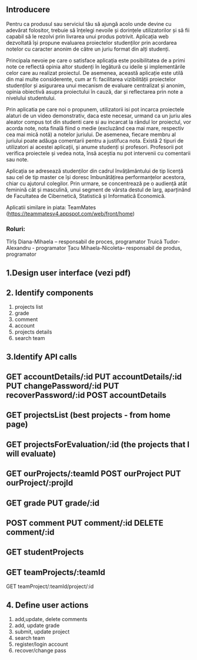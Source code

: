 ## Introducere

Pentru ca produsul sau serviciul tău să ajungă acolo unde devine cu adevărat folositor, trebuie să înțelegi nevoile și dorințele utilizatorilor și să fii capabil să le rezolvi prin livrarea unui produs potrivit. Aplicația web dezvoltată își propune evaluarea proiectelor studenților prin acordarea notelor cu caracter anonim de către un juriu format din alți studenți. 

Principala nevoie pe care o satisface aplicația este posibilitatea de a primi note ce reflectă opinia altor studenți în legătură cu ideile și implementările celor care au realizat proiectul. De asemenea, această aplicație este utilă din mai multe considerente, cum ar fi: facilitarea vizibilității proiectelor studenților și asigurarea unui mecanism de evaluare centralizat și anonim, opinia obiectivă asupra proiectului în cauză, dar și reflectarea prin note a nivelului studentului. 

Prin aplicatia pe care noi o propunem, utilizatorii isi pot incarca proiectele alaturi de un video demonstrativ, daca este necesar, urmand ca un juriu ales aleator compus tot din studenti care si au incarcat la rândul lor proiectul, vor acorda note, nota finală fiind o medie (excluzând cea mai mare, respectiv cea mai mică notă) a notelor juriului. De asemenea, fiecare membru al juriului poate adăuga comentarii pentru a justifuca nota. Există 2 tipuri de utilizatori ai acestei aplicații, și anume studenți și profesori. Profesorii pot verifica proiectele și vedea nota, însă aceștia nu pot intervenii cu comentarii sau note. 

Aplicația se adresează studenților din cadrul învățământului de tip licență sau cel de tip master ce își doresc îmbunătățirea performanțelor acestora, chiar cu ajutorul colegilor. Prin urmare, se concentrează pe o audiență atât feminină cât și masculină, unui segment de vârsta destul de larg, aparținând de Facultatea de Cibernetică, Statistică și Informatică Economică.

Aplicatii similare in piata: TeamMates (https://teammatesv4.appspot.com/web/front/home)


### Roluri: 

Tîrîș Diana-Mihaela – responsabil de proces, programator
Truică Tudor-Alexandru - programator
Țacu Mihaela-Nicoleta– responsabil de produs, programator	




## 1.Design user interface (vezi pdf)


                  
## 2. Identify components
	
1. projects list
2. grade
3. comment
4. account
5. projects details
6. search team



## 3.Identify API calls

GET accountDetails/:id
PUT accountDetails/:id
PUT changePassword/:id
PUT recoverPassword/:id
POST accountDetails
---------------------------
GET projectsList (best projects - from home page)
---------------------------
GET projectsForEvaluation/:id (the projects that I will evaluate)
----------------------------
GET ourProjects/:teamId
POST ourProject
PUT ourProject/:projId
------------------------
GET grade
PUT grade/:id
------------------------
POST comment
PUT comment/:id
DELETE comment/:id
-------------------------
GET studentProjects
------------------------
GET teamProjects/:teamId
----------------------
GET teamProject/:teamId/project/:id




## 4. Define user actions
 
 
1. add,update, delete comments
2. add, update grade
3. submit, update project
4. search team
5. register/login account
6. recover/change pass

	

